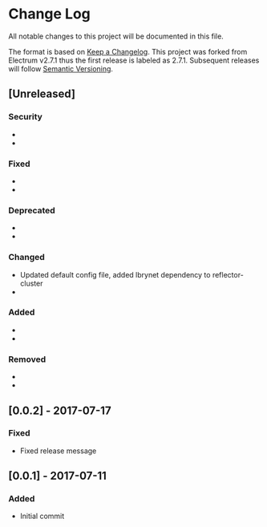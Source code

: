 # Change Log
All notable changes to this project will be documented in this file.

The format is based on [Keep a Changelog](http://keepachangelog.com/).
This project was forked from Electrum v2.7.1 thus the first release is
labeled as 2.7.1. Subsequent releases will follow
[Semantic Versioning](http://semver.org/).

## [Unreleased]
### Security
  *
  *

### Fixed
  *
  *

### Deprecated
  *
  *

### Changed
  * Updated default config file, added lbrynet dependency to reflector-cluster
  *

### Added
  *
  *

### Removed
  *
  *


## [0.0.2] - 2017-07-17
### Fixed
 * Fixed release message


## [0.0.1] - 2017-07-11
### Added
 * Initial commit



